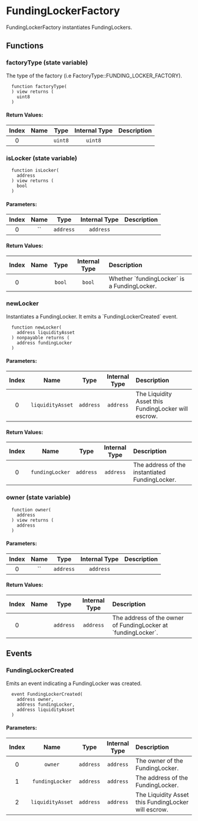 # FundingLockerFactory

FundingLockerFactory instantiates FundingLockers.


## Functions

### factoryType (state variable)

The type of the factory (i.e FactoryType::FUNDING_LOCKER_FACTORY).

```solidity
  function factoryType(
  ) view returns (
    uint8
  )
```



#### Return Values:
| Index | Name | Type | Internal Type | Description |
| :---: | :--: | :--: | :-----------: | :---------- |
| 0 |  | `uint8` | `uint8` | 


### isLocker (state variable)



```solidity
  function isLocker(
    address
  ) view returns (
    bool
  )
```

#### Parameters:
| Index | Name | Type | Internal Type | Description |
| :---: | :--: | :--: | :-----------: | :---------- |
| 0 | `` | `address` | `address` | 


#### Return Values:
| Index | Name | Type | Internal Type | Description |
| :---: | :--: | :--: | :-----------: | :---------- |
| 0 |  | `bool` | `bool` | Whether &#x60;fundingLocker&#x60; is a FundingLocker.


### newLocker 

Instantiates a FundingLocker. It emits a &#x60;FundingLockerCreated&#x60; event. 

```solidity
  function newLocker(
    address liquidityAsset
  ) nonpayable returns (
    address fundingLocker
  )
```

#### Parameters:
| Index | Name | Type | Internal Type | Description |
| :---: | :--: | :--: | :-----------: | :---------- |
| 0 | `liquidityAsset` | `address` | `address` | The Liquidity Asset this FundingLocker will escrow.


#### Return Values:
| Index | Name | Type | Internal Type | Description |
| :---: | :--: | :--: | :-----------: | :---------- |
| 0 | `fundingLocker` | `address` | `address` |  The address of the instantiated FundingLocker.


### owner (state variable)



```solidity
  function owner(
    address
  ) view returns (
    address
  )
```

#### Parameters:
| Index | Name | Type | Internal Type | Description |
| :---: | :--: | :--: | :-----------: | :---------- |
| 0 | `` | `address` | `address` | 


#### Return Values:
| Index | Name | Type | Internal Type | Description |
| :---: | :--: | :--: | :-----------: | :---------- |
| 0 |  | `address` | `address` | The address of the owner of FundingLocker at &#x60;fundingLocker&#x60;.



## Events

### FundingLockerCreated

Emits an event indicating a FundingLocker was created.
```solidity
  event FundingLockerCreated(
    address owner,
    address fundingLocker,
    address liquidityAsset
  )
```

#### Parameters:
| Index | Name | Type | Internal Type | Description |
| :---: | :--: | :--: | :-----------: | :---------- |
| 0 | `owner` | `address` | `address` | The owner of the FundingLocker.
| 1 | `fundingLocker` | `address` | `address` | The address of the FundingLocker.
| 2 | `liquidityAsset` | `address` | `address` | The Liquidity Asset this FundingLocker will escrow.

